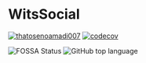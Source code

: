 # WitsSocial

[![thatosenoamadi007](https://circleci.com/gh/thatosenoamadi007/WitsSocial.svg?style=svg)](https://app.circleci.com/pipelines/github/thatosenoamadi007/WitsSocial?branch=main)
[![codecov](https://codecov.io/gh/thatosenoamadi007/Wits-Social/branch/main/graph/badge.svg?token=dDP18TfQon)](https://codecov.io/gh/thatosenoamadi007/Wits-Social)
 
![FOSSA Status](https://app.fossa.com/api/projects/git%2Bgithub.com%2Fthatosenoamadi007%2FWitsSocial.svg?type=small)
<img alt="GitHub top language" src="https://img.shields.io/github/languages/top/thatosenoamadi007/WitsSocial">
